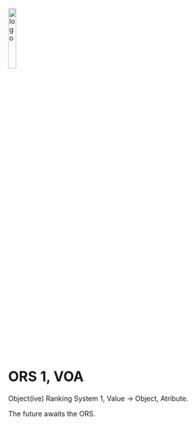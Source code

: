 <img width="17.77%" alt="logo" src="https://user-images.githubusercontent.com/26327992/221493097-176dbc4c-1c62-4c49-8f0b-1055762fc3c8.png">

# ORS 1, VOA
Object(ive) Ranking System 1, Value -> Object, Atribute.

The future awaits the ORS.
